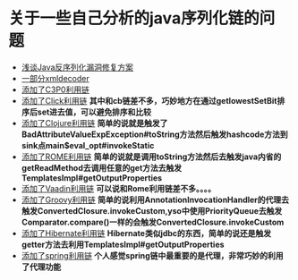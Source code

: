 # 关于一些自己分析的java序列化链的问题

+ [浅谈Java反序列化漏洞修复方案](https://github.com/Cryin/Paper/blob/master/%E6%B5%85%E8%B0%88Java%E5%8F%8D%E5%BA%8F%E5%88%97%E5%8C%96%E6%BC%8F%E6%B4%9E%E4%BF%AE%E5%A4%8D%E6%96%B9%E6%A1%88.md)
+ [一部分xmldecoder](xmldecoder)
+ [添加了C3P0利用链](C3P0)
+ [添加了Click利用链](Click) **其中和cb链差不多，巧妙地方在通过getlowestSetBit排序后set进去值，可以避免排序和比较**
+ [添加了Clojure利用链](Clojure) **简单的说就是触发了BadAttributeValueExpException#toString方法然后触发hashcode方法到sink点main$eval_opt#invokeStatic**
+ [添加了ROME利用链](ROME) **简单的说就是调用toString方法然后去触发java内省的getReadMethod去调用任意的get方法去触发TemplatesImpl#getOutputProperties**
+ [添加了Vaadin利用链](Vaadin) **可以说和Rome利用链差不多。。。。**
+ [添加了Groovy利用链](Groovy) **简单的说利用AnnotationInvocationHandler的代理去触发ConvertedClosure.invokeCustom,yso中使用PriorityQueue去触发Comparator.compare()一样的会触发ConvertedClosure.invokeCustom**
+ [添加了Hibernate利用链](Hibernate) **Hibernate类似jdbc的东西，简单的说还是触发getter方法去利用TemplatesImpl#getOutputProperties**
+ [添加了spring利用链](spring) **个人感觉spring链中最重要的是代理，非常巧妙的利用了代理功能**
